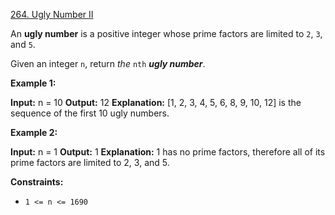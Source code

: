 [264. Ugly Number II](https://leetcode.com/problems/ugly-number-ii/description/)

An **ugly number** is a positive integer whose prime factors are limited to `2`, `3`, and `5`.

Given an integer `n`, return _the_ `nth` _**ugly number**_.

**Example 1:**

**Input:** n = 10
**Output:** 12
**Explanation:** \[1, 2, 3, 4, 5, 6, 8, 9, 10, 12\] is the sequence of the first 10 ugly numbers.

**Example 2:**

**Input:** n = 1
**Output:** 1
**Explanation:** 1 has no prime factors, therefore all of its prime factors are limited to 2, 3, and 5.

**Constraints:**

- `1 <= n <= 1690`

